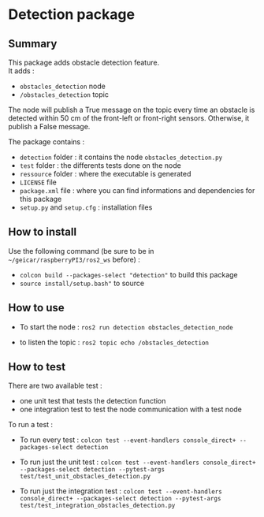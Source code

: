 Detection package
=================

Summary
-------

This package adds obstacle detection feature.    
It adds :
* ``obstacles_detection`` node 
* ``/obstacles_detection`` topic

The node will publish a True message on the topic every time an obstacle is detected within 50 cm of the front-left or front-right sensors. Otherwise, it publish a False message.

The package contains :
* ``detection`` folder : it contains the node ``obstacles_detection.py``
* ``test`` folder : the differents tests done on the node
* ``ressource`` folder : where the executable is generated
* ``LICENSE`` file
* ``package.xml`` file : where you can find informations and dependencies for this package
* ``setup.py`` and ``setup.cfg`` : installation files

How to install
-------

Use the following command (be sure to be in `~/geicar/raspberryPI3/ros2_ws` before) :

* ```colcon build --packages-select "detection"``` to build this package
* ```source install/setup.bash"``` to source

How to use
---------

* To start the node : ```ros2 run detection obstacles_detection_node```

* to listen the topic : ```ros2 topic echo /obstacles_detection ```

How to test 
----------
There are two available test : 
- one unit test that tests the detection function
- one integration test to test the node communication with a test node

To run a test : 

* To run every test : ``colcon test --event-handlers console_direct+ --packages-select detection``

* To run just the unit test : ``colcon test --event-handlers console_direct+ --packages-select detection --pytest-args test/test_unit_obstacles_detection.py``

* To run just the integration test : ``colcon test --event-handlers console_direct+ --packages-select detection --pytest-args test/test_integration_obstacles_detection.py``

